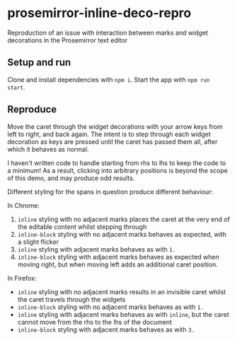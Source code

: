 # prosemirror-inline-deco-repro
Reproduction of an issue with interaction between marks and widget decorations in the Prosemirror text editor

## Setup and run

Clone and install dependencies with `npm i`. Start the app with `npm run start`.

## Reproduce

Move the caret through the widget decorations with your arrow keys from left to right, and back again. The intent is to step through each widget decoration as keys are pressed until the caret has passed them all, after which it behaves as normal.

I haven't written code to handle starting from rhs to lhs to keep the code to a minimum! As a result, clicking into arbitrary positions is beyond the scope of this demo, and may produce odd results.

Different styling for the spans in question produce different behaviour:

In Chrome:

1. `inline` styling with no adjacent marks places the caret at the very end of the editable content whilst stepping through
2. `inline-block` styling with no adjacent marks behaves as expected, with a slight flicker
3. `inline` styling with adjacent marks behaves as with `1.`
4. `inline-block` styling with adjacent marks behaves as expected when moving right, but when moving left adds an additional caret position.

In Firefox:

- `inline` styling with no adjacent marks results in an invisible caret whilst the caret travels through the widgets
- `inline-block` styling with no adjacent marks behaves as with `1.`
- `inline` styling with adjacent marks behaves as with `inline`, but the caret cannot move from the rhs to the lhs of the document
- `inline-block` styling with adjacent marks behaves as with `3.`
